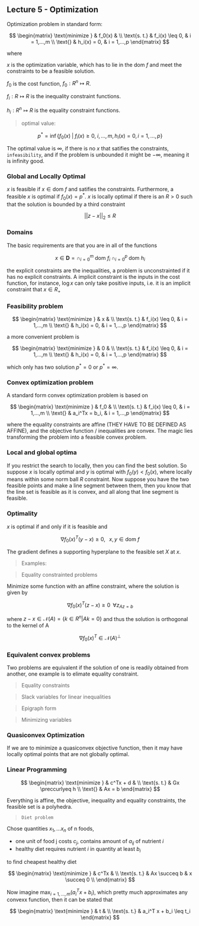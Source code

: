 ## Lecture 5 - Optimization

Optimization problem in standard form:

$$
\begin{matrix}
\text{minimize } &  f_0(x) & \\
\text{s. t.} & f_i(x) \leq 0, & i = 1,...,m \\
\text{} & h_i(x) = 0, & i = 1,...,p
\end{matrix}
$$

where 

$x$ is the optimization variable, which has to lie in the $\text{dom }  f$ and meet the constraints to be a feasible solution. 

$f_0$ is the cost function, $f_0 : R^n \mapsto R$. 

$f_i : R \mapsto R$ is the inequality constraint functions. 

$h_i : R^n \mapsto R$ is the equality constraint functions.

> optimal value:

$$
p^* = \inf \{ f_0(x) \; | \; f_i(x) \geq 0, \; i,...,m, h_i(x) = 0, i = 1,...,p \}
$$

The optimal value is $\infty$, if there is no $x$ that satifies the constraints, ``infeasibility``, and if the problem is unbounded it might be $-\infty$, meaning it is infinity good.

### Global and Locally Optimal

$x$ is feasible if $x \in \text{dom } f$ and satifies the constraints. Furthermore, a feasible $x$ is optimal if $f_0(x) = p^*$. $x$ is locally optimal if there is an $R > 0$ such that the solution is bounded by a third constraint

$$
\left| \left| z - x \right| \right|_2 \leq R
$$

### Domains

The basic requirements are that you are in all of the functions

$$
x \in \mathbf{D} = \cap^m_{i=0} \; \text{dom } f_i \; \cap^p_{i=0} \; \text{dom }h_i  
$$

the explicit constraints are the inequalities, a problem is unconstrainted if it has no explicit constraints. A implicit constraint is the inputs in the cost function, for instance, $\log{x}$ can only take positive inputs, i.e. it is an implicit constraint that $x \in R_+$

### Feasibility problem

$$
\begin{matrix}
\text{minimize } &  x & \\
\text{s. t.} & f_i(x) \leq 0, & i = 1,...,m \\
\text{} & h_i(x) = 0, & i = 1,...,p
\end{matrix}
$$

a more convenient problem is 

$$
\begin{matrix}
\text{minimize } & 0 & \\
\text{s. t.} & f_i(x) \leq 0, & i = 1,...,m \\
\text{} & h_i(x) = 0, & i = 1,...,p
\end{matrix}
$$

which only has two solution $p^* = 0$ or $p^* = \infty$.

### Convex optimization problem

A standard form convex optimization problem is based on

$$
\begin{matrix}
\text{minimize } & f_0 & \\
\text{s. t.} & f_i(x) \leq 0, & i = 1,...,m \\
\text{} & a_i^Tx = b_i, & i = 1,...,p
\end{matrix}
$$


where the equality constraints are affine (THEY HAVE TO BE DEFINED AS AFFINE), and the objective function / inequalities are convex. The magic lies transforming the problem into a feasible convex problem.

### Local and global optima

If you restrict the search to locally, then you can find the best solution. So suppose $x$ is locally optimal and $y$ is optimal with $f_0(y) < f_0(x)$, where locally means within some norm ball $R$ constraint. Now suppose you have the two feasible points and make a line segment between them, then you know that the line set is feasible as it is convex, and all along that line segment is feasible.

### Optimality

$x$ is optimal if and only if it is feasible and 

$$
\nabla f_0(x)^T (y-x) \geq 0, \; \; \; x,y \in \text{dom } f 
$$

The gradient defines a supporting hyperplane to the feasible set $X$ at $x$.

> Examples:

> Equality constrainted problems

Minimize some function with an affine constraint, where the solution is given by

$$
\nabla f_0(x)^T ( z -x ) \geq 0 \; \; \forall z_{Az=b}
$$

where $z-x \in \mathcal{N}(A) = \{k \in R^n | Ak=0 \}$ and thus the solution is orthogonal to the kernel of A

$$
\nabla f_0(x)^T \in \mathcal{N}(A)^{\perp}
$$

### Equivalent convex problems

Two problems are equivalent if the solution of one is readily obtained from another, one example is to elimate equality constraint. 

> Equality constraints

> Slack variables for linear inequalities

> Epigraph form

> Minimizing variables

### Quasiconvex Optimization

If we are to minimize a quasiconvex objective function, then it may have locally optimal points that are not globally optimal. 
 
### Linear Programming

$$
\begin{matrix}
\text{minimize } &  c^Tx + d & \\
\text{s. t.} & Gx \preccurlyeq h \\
\text{} & Ax = b
\end{matrix}
$$

Everything is affine, the objective, inequality and equality constraints, the feasible set is a polyhedra.


> ``Diet problem``

Chose quantities $x_1, ... x_n$ of n foods,

- one unit of food j costs $c_j$, contains amount of $a_{ij}$ of nutrient $i$
- healthy diet requires nutrient $i$ in quantity at least $b_i$

to find cheapest healthy diet 

$$
\begin{matrix}
\text{minimize } &  c^Tx & \\
\text{s. t.} & Ax \succeq b & x \succeq 0 \\ 
\end{matrix}
$$

Now imagine $\max_{i=1,...,m} (a_i^T x + b_i)$, which pretty much approximates any convexx function, then it can be stated that

$$
\begin{matrix}
\text{minimize } &  t & \\
\text{s. t.} & a_i^T x + b_i \leq t_i
\end{matrix}
$$

